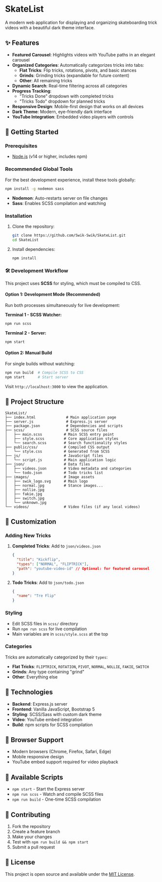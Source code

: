 # SkateList

A modern web application for displaying and organizing skateboarding trick videos with a beautiful dark theme interface.

## ✨ Features

- **Featured Carousel**: Highlights videos with YouTube paths in an elegant carousel
- **Organized Categories**: Automatically categorizes tricks into tabs:
  - **Flat Tricks**: Flip tricks, rotations, pivots, and basic stances
  - **Grinds**: Grinding tricks (expandable for future content)
  - **Other**: All remaining tricks
- **Dynamic Search**: Real-time filtering across all categories
- **Progress Tracking**:
  - "Tricks Done" dropdown with completed tricks
  - "Tricks Todo" dropdown for planned tricks
- **Responsive Design**: Mobile-first design that works on all devices
- **Dark Theme**: Modern, eye-friendly dark interface
- **YouTube Integration**: Embedded video players with controls

## 🚀 Getting Started

### Prerequisites

- [Node.js](https://nodejs.org/) (v14 or higher, includes npm)

### Recommended Global Tools

For the best development experience, install these tools globally:

```bash
npm install -g nodemon sass
```

- **Nodemon**: Auto-restarts server on file changes
- **Sass**: Enables SCSS compilation and watching

### Installation

1. Clone the repository:

   ```bash
   git clone https://github.com/Swik-Swik/SkateList.git
   cd SkateList
   ```

2. Install dependencies:
   ```bash
   npm install
   ```

### 🛠 Development Workflow

This project uses **SCSS** for styling, which must be compiled to CSS.

#### Option 1: Development Mode (Recommended)

Run both processes simultaneously for live development:

**Terminal 1 - SCSS Watcher:**

```bash
npm run scss
```

**Terminal 2 - Server:**

```bash
npm start
```

#### Option 2: Manual Build

For single builds without watching:

```bash
npm run build  # Compile SCSS to CSS
npm start      # Start server
```

Visit `http://localhost:3000` to view the application.

## 📁 Project Structure

```
SkateList/
├── index.html              # Main application page
├── server.js               # Express.js server
├── package.json            # Dependencies and scripts
├── scss/                   # SCSS source files
│   ├── main.scss          # Main SCSS entry point
│   ├── style.scss         # Core application styles
│   └── search.scss        # Search functionality styles
├── public/css/            # Compiled CSS output
│   └── style.css          # Generated from SCSS
├── js/                    # JavaScript files
│   └── script.js          # Main application logic
├── json/                  # Data files
│   ├── videos.json        # Video metadata and categories
│   └── todo.json          # Todo tricks list
├── images/                # Image assets
│   ├── swik_logo.svg      # Main logo
│   ├── normal.jpg         # Stance images...
│   ├── nollie.jpg
│   ├── fakie.jpg
│   ├── switch.jpg
│   └── unknown.jpg
└── videos/                # Video files (if any local videos)
```

## 🎨 Customization

### Adding New Tricks

1. **Completed Tricks**: Add to `json/videos.json`

   ```json
   {
     "title": "Kickflip",
     "types": ["NORMAL", "FLIPTRICK"],
     "path": "youtube-video-id" // Optional: for featured carousel
   }
   ```

2. **Todo Tricks**: Add to `json/todo.json`
   ```json
   {
     "name": "Tre Flip"
   }
   ```

### Styling

- Edit SCSS files in `scss/` directory
- Run `npm run scss` for live compilation
- Main variables are in `scss/style.scss` at the top

### Categories

Tricks are automatically categorized by their `types`:

- **Flat Tricks**: `FLIPTRICK`, `ROTATION`, `PIVOT`, `NORMAL`, `NOLLIE`, `FAKIE`, `SWITCH`
- **Grinds**: Any type containing "grind"
- **Other**: Everything else

## 🧰 Technologies

- **Backend**: Express.js server
- **Frontend**: Vanilla JavaScript, Bootstrap 5
- **Styling**: SCSS/Sass with custom dark theme
- **Video**: YouTube embed integration
- **Build**: npm scripts for SCSS compilation

## 📱 Browser Support

- Modern browsers (Chrome, Firefox, Safari, Edge)
- Mobile responsive design
- YouTube embed support required for video playback

## 🔧 Available Scripts

- `npm start` - Start the Express server
- `npm run scss` - Watch and compile SCSS files
- `npm run build` - One-time SCSS compilation

## 🤝 Contributing

1. Fork the repository
2. Create a feature branch
3. Make your changes
4. Test with `npm run build && npm start`
5. Submit a pull request

## 📄 License

This project is open source and available under the [MIT License](LICENSE).
